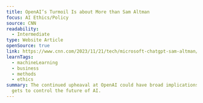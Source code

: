 ```yaml
---
title: OpenAI’s Turmoil Is about More than Sam Altman
focus: AI Ethics/Policy
source: CNN
readability:
  - Intermediate
type: Website Article
openSource: true
link: https://www.cnn.com/2023/11/21/tech/microsoft-chatgpt-sam-altman/index.html
learnTags:
  - machineLearning
  - business
  - methods
  - ethics
summary: The continued upheaval at OpenAI could have broad implications for who
  gets to control the future of AI.
---
```

